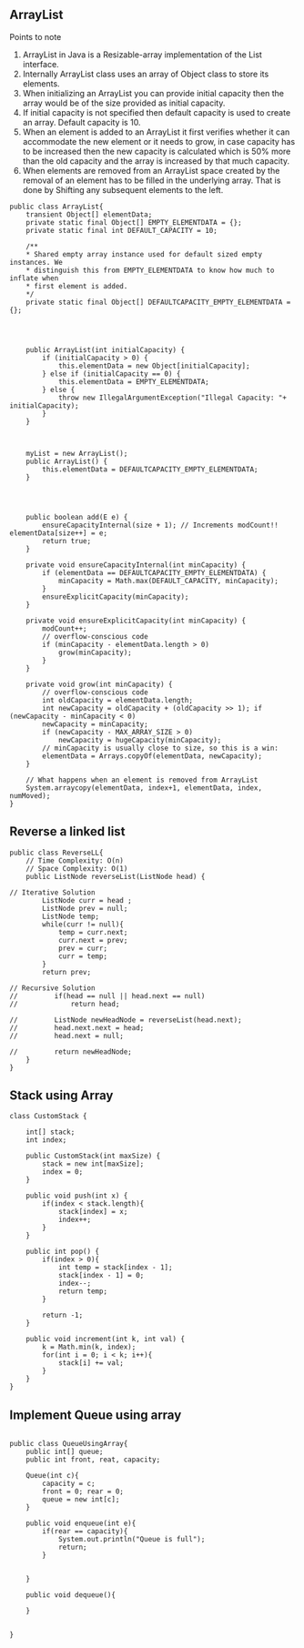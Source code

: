 ## ArrayList

Points to note
1. ArrayList in Java is a Resizable-array implementation of the List interface.
2. Internally ArrayList class uses an array of Object class to store its elements.
3. When initializing an ArrayList you can provide initial capacity then the array would be of the size
provided as initial capacity.
4. If initial capacity is not specified then default capacity is used to create an array. Default capacity is 10.
5. When an element is added to an ArrayList it first verifies whether it can accommodate the new element or it needs to grow, in case capacity has to be increased then the new capacity is calculated which is 50% more than the old capacity and the array is increased by that much capacity.
6. When elements are removed from an ArrayList space created by the removal of an element has to be filled in the underlying array. That is done by Shifting any subsequent elements to the left.

```
public class ArrayList{
    transient Object[] elementData;
    private static final Object[] EMPTY_ELEMENTDATA = {};
    private static final int DEFAULT_CAPACITY = 10;

    /**
    * Shared empty array instance used for default sized empty instances. We
    * distinguish this from EMPTY_ELEMENTDATA to know how much to inflate when
    * first element is added.
    */
    private static final Object[] DEFAULTCAPACITY_EMPTY_ELEMENTDATA = {};
    

    

    public ArrayList(int initialCapacity) { 
        if (initialCapacity > 0) {
            this.elementData = new Object[initialCapacity]; 
        } else if (initialCapacity == 0) {
            this.elementData = EMPTY_ELEMENTDATA; 
        } else {
            throw new IllegalArgumentException("Illegal Capacity: "+ initialCapacity);
        }
    }



    myList = new ArrayList();
    public ArrayList() {
        this.elementData = DEFAULTCAPACITY_EMPTY_ELEMENTDATA;
    }
    



    public boolean add(E e) {
        ensureCapacityInternal(size + 1); // Increments modCount!! elementData[size++] = e;
        return true;
    }

    private void ensureCapacityInternal(int minCapacity) {
        if (elementData == DEFAULTCAPACITY_EMPTY_ELEMENTDATA) {
            minCapacity = Math.max(DEFAULT_CAPACITY, minCapacity); 
        }
        ensureExplicitCapacity(minCapacity);
    }

    private void ensureExplicitCapacity(int minCapacity) { 
        modCount++;
        // overflow-conscious code
        if (minCapacity - elementData.length > 0)
            grow(minCapacity);
        }
    }

    private void grow(int minCapacity) {
        // overflow-conscious code
        int oldCapacity = elementData.length;
        int newCapacity = oldCapacity + (oldCapacity >> 1); if (newCapacity - minCapacity < 0)
        newCapacity = minCapacity;
        if (newCapacity - MAX_ARRAY_SIZE > 0)
            newCapacity = hugeCapacity(minCapacity);
        // minCapacity is usually close to size, so this is a win: 
        elementData = Arrays.copyOf(elementData, newCapacity);
    }

    // What happens when an element is removed from ArrayList
    System.arraycopy(elementData, index+1, elementData, index, numMoved);
}
```

## Reverse a linked list
```
public class ReverseLL{    
    // Time Complexity: O(n)
    // Space Complexity: O(1)
    public ListNode reverseList(ListNode head) {
        
// Iterative Solution
        ListNode curr = head ;
        ListNode prev = null;
        ListNode temp;
        while(curr != null){
            temp = curr.next;
            curr.next = prev;
            prev = curr;
            curr = temp;
        }
        return prev;
        
// Recursive Solution
//         if(head == null || head.next == null)
//             return head;
        
//         ListNode newHeadNode = reverseList(head.next);
//         head.next.next = head;
//         head.next = null;
        
//         return newHeadNode;
    }
}
```



## Stack using Array

```
class CustomStack {

    int[] stack;
    int index;
    
    public CustomStack(int maxSize) {
        stack = new int[maxSize];
        index = 0;
    }
    
    public void push(int x) {
        if(index < stack.length){
            stack[index] = x;
            index++;
        }
    }
    
    public int pop() {
        if(index > 0){
            int temp = stack[index - 1];
            stack[index - 1] = 0;
            index--;
            return temp;
        }        
        
        return -1;
    }
    
    public void increment(int k, int val) {
        k = Math.min(k, index);
        for(int i = 0; i < k; i++){
            stack[i] += val;
        }
    }
}
```

## Implement Queue using array

```

public class QueueUsingArray{
    public int[] queue;
    public int front, reat, capacity;

    Queue(int c){
        capacity = c;
        front = 0; rear = 0;
        queue = new int[c];
    }

    public void enqueue(int e){
        if(rear == capacity){
            System.out.println("Queue is full");
            return;
        }
        

    }

    public void dequeue(){

    }


}

```